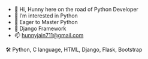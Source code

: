 - 👋 Hi, Hunny here on the road of Python Developer
- 👀 I’m interested in Python
- 👀 Eager to Master Python
- 👀 Django Framework
- 📫 hunnyjain711@gmail.com


🛠  Python, C language,
    HTML, Django, Flask, Bootstrap


<!---
Hunnyjain7/Hunnyjain7 is a ✨ special ✨ repository because its `README.md` (this file) appears on your GitHub profile.
You can click the Preview link to take a look at your changes.
--->
